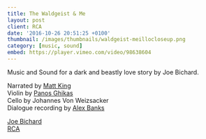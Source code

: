 ```yaml
---
title: The Waldgeist & Me
layout: post
client: RCA
date: '2016-10-26 20:51:25 +0100'
thumbnail: /images/thumbnails/waldgeist-meillocloseup.png
category: [music, sound]
embed: https://player.vimeo.com/video/98638604
---
```


Music and Sound for a dark and beastly love story by Joe Bichard.

Narrated by [Matt King](https://www.facebook.com/matt.king.official)  
Violin by [Panos Ghikas](http://panosghikas.com/)  
Cello by Johannes Von Weizsacker  
Dialogue recording by [Alex Banks](http://alexbanksmusic.co.uk/)  

[Joe Bichard](http://joebichard.tumblr.com/)  
[RCA](http://www.rca.ac.uk/)
